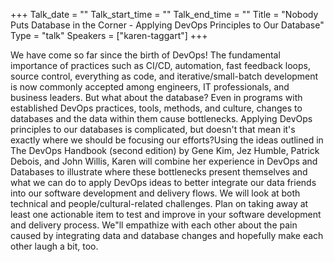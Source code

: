 +++
Talk_date = ""
Talk_start_time = ""
Talk_end_time = ""
Title = "Nobody Puts Database in the Corner - Applying DevOps Principles to Our Database"
Type = "talk"
Speakers = ["karen-taggart"]
+++

We have come so far since the birth of DevOps! The fundamental importance of practices such as CI/CD, automation, fast feedback loops, source control, everything as code, and iterative/small-batch development is now commonly accepted among engineers, IT professionals, and business leaders. But what about the database? Even in programs with established DevOps practices, tools, methods, and culture, changes to databases and the data within them cause bottlenecks. Applying DevOps principles to our databases is complicated, but doesn't that mean it's exactly where we should be focusing our efforts?Using the ideas outlined in The DevOps Handbook (second edition) by Gene Kim, Jez Humble, Patrick Debois, and John Willis, Karen will combine her experience in DevOps and Databases to illustrate where these bottlenecks present themselves and what we can do to apply DevOps ideas to better integrate our data friends into our software development and delivery flows. We will look at both technical and people/cultural-related challenges. Plan on taking away at least one actionable item to test and improve in your software development and delivery process. We"ll empathize with each other about the pain caused by integrating data and database changes and hopefully make each other laugh a bit, too.

